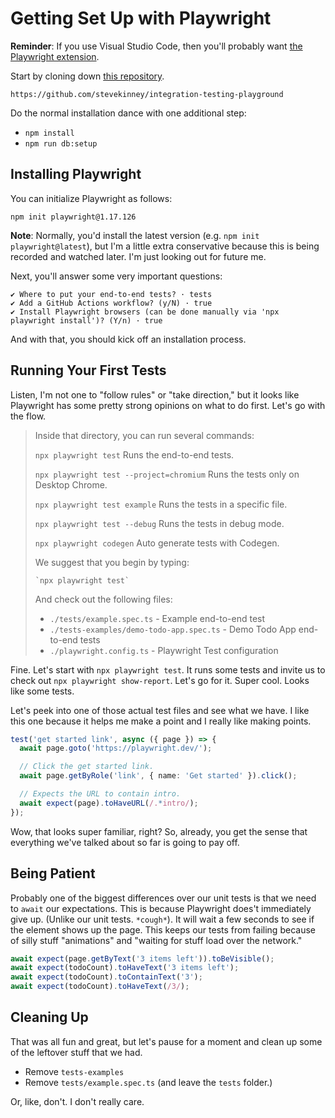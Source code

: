 # Getting Set Up with Playwright

**Reminder**: If you use Visual Studio Code, then you'll probably want [the Playwright extension](https://marketplace.visualstudio.com/items?itemName=ms-playwright.playwright).

Start by cloning down [this repository](https://github.com/stevekinney/integration-testing-playground).

```
https://github.com/stevekinney/integration-testing-playground
```

Do the normal installation dance with one additional step:

- `npm install`
- `npm run db:setup`

## Installing Playwright

You can initialize Playwright as follows:

```
npm init playwright@1.17.126
```

**Note**: Normally, you'd install the latest version (e.g. `npm init playwright@latest`), but I'm a little extra conservative because this is being recorded and watched later. I'm just looking out for future me.

Next, you'll answer some very important questions:

```
✔ Where to put your end-to-end tests? · tests
✔ Add a GitHub Actions workflow? (y/N) · true
✔ Install Playwright browsers (can be done manually via 'npx playwright install')? (Y/n) · true
```

And with that, you should kick off an installation process.

## Running Your First Tests

Listen, I'm not one to "follow rules" or "take direction," but it looks like Playwright has some pretty strong opinions on what to do first. Let's go with the flow.

> Inside that directory, you can run several commands:
>
> `npx playwright test`
> Runs the end-to-end tests.
>
> `npx playwright test --project=chromium`
> Runs the tests only on Desktop Chrome.
>
> `npx playwright test example`
> Runs the tests in a specific file.
>
> `npx playwright test --debug`
> Runs the tests in debug mode.
>
> `npx playwright codegen`
> Auto generate tests with Codegen.
>
> We suggest that you begin by typing:
>
>     `npx playwright test`
>
> And check out the following files:
>
> - `./tests/example.spec.ts` - Example end-to-end test
> - `./tests-examples/demo-todo-app.spec.ts` - Demo Todo App end-to-end tests
> - `./playwright.config.ts` - Playwright Test configuration

Fine. Let's start with `npx playwright test`. It runs some tests and invite us to check out `npx playwright show-report`. Let's go for it. Super cool. Looks like some tests.

Let's peek into one of those actual test files and see what we have. I like this one because it helps me make a point and I really like making points.

```ts
test('get started link', async ({ page }) => {
  await page.goto('https://playwright.dev/');

  // Click the get started link.
  await page.getByRole('link', { name: 'Get started' }).click();

  // Expects the URL to contain intro.
  await expect(page).toHaveURL(/.*intro/);
});
```

Wow, that looks super familiar, right? So, already, you get the sense that everything we've talked about so far is going to pay off.

## Being Patient

Probably one of the biggest differences over our unit tests is that we need to `await` our expectations. This is because Playwright does't immediately give up. (Unlike our unit tests. `*cough*`). It will wait a few seconds to see if the element shows up the page. This keeps our tests from failing because of silly stuff "animations" and "waiting for stuff load over the network."

```ts
await expect(page.getByText('3 items left')).toBeVisible();
await expect(todoCount).toHaveText('3 items left');
await expect(todoCount).toContainText('3');
await expect(todoCount).toHaveText(/3/);
```

## Cleaning Up

That was all fun and great, but let's pause for a moment and clean up some of the leftover stuff that we had.

- Remove `tests-examples`
- Remove `tests/example.spec.ts` (and leave the `tests` folder.)

Or, like, don't. I don't really care.
